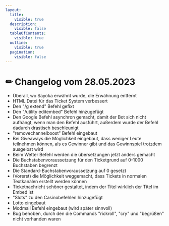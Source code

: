 ```yaml
---
layout:
  title:
    visible: true
  description:
    visible: false
  tableOfContents:
    visible: true
  outline:
    visible: true
  pagination:
    visible: false
---
```


# ✏ Changelog vom 28.05.2023

* Überall, wo Sayoka erwähnt wurde, die Erwähnung entfernt
* HTML Datei für das Ticket System verbessert
* Den "/g extend" Befehl gefixt
* Den "/utility editembed" Befehl hinzugefügt
* Den Google Befehl asynchron gemacht, damit der Bot sich nicht aufhängt, wenn man den Befehl ausführt, außerdem wurde der Befehl dadurch drastisch beschleunigt
* "removechannelboost" Befehl eingebaut
* Bei Giveaways die Möglichkeit eingebaut, dass weniger Leute teilnehmen können, als es Gewinner gibt und das Gewinnspiel trotzdem ausgelost wird
* Beim Wetter Befehl werden die übersetzungen jetzt anders gemacht
* Die Buchstabenvoraussetzung für den Ticketgrund auf 0-1000 Buchstaben begrenzt
* Die Standard-Buchstabenvoraussetzung auf 0 gesetzt
* (Vorerst) die Möglichkeit weggemacht, dass Tickets in normalen Textkanälen erstellt werden können
* Ticketnachricht schöner gestaltet, indem der Titel wirklich der Titel im Embed ist
* "Slots" zu den Casinobefehlen hinzugefügt
* Lotto eingebaut
* Modmail Befehl eingebaut (wird später sinnvoll)
* Bug behoben, durch den die Commands "rickroll", "cry" und "begrüßen" nicht vorhanden waren
